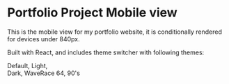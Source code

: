 # Portfolio Project Mobile view

This is the mobile view for my portfolio website, it is conditionally rendered for devices under 840px. 

Built with React, and includes theme switcher with following themes: 

Default, 
Light,  
Dark, 
WaveRace 64, 
90's

